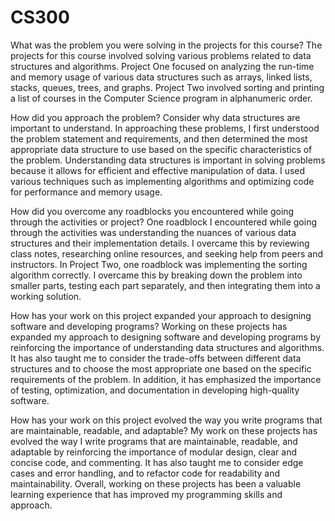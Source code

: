 # CS300

What was the problem you were solving in the projects for this course?
The projects for this course involved solving various problems related to data structures and algorithms. Project One focused on analyzing the run-time and memory usage of various data structures such as arrays, linked lists, stacks, queues, trees, and graphs. Project Two involved sorting and printing a list of courses in the Computer Science program in alphanumeric order.

How did you approach the problem? Consider why data structures are important to understand.
In approaching these problems, I first understood the problem statement and requirements, and then determined the most appropriate data structure to use based on the specific characteristics of the problem. Understanding data structures is important in solving problems because it allows for efficient and effective manipulation of data. I used various techniques such as implementing algorithms and optimizing code for performance and memory usage.

How did you overcome any roadblocks you encountered while going through the activities or project?
One roadblock I encountered while going through the activities was understanding the nuances of various data structures and their implementation details. I overcame this by reviewing class notes, researching online resources, and seeking help from peers and instructors. In Project Two, one roadblock was implementing the sorting algorithm correctly. I overcame this by breaking down the problem into smaller parts, testing each part separately, and then integrating them into a working solution.

How has your work on this project expanded your approach to designing software and developing programs?
Working on these projects has expanded my approach to designing software and developing programs by reinforcing the importance of understanding data structures and algorithms. It has also taught me to consider the trade-offs between different data structures and to choose the most appropriate one based on the specific requirements of the problem. In addition, it has emphasized the importance of testing, optimization, and documentation in developing high-quality software.

How has your work on this project evolved the way you write programs that are maintainable, readable, and adaptable?
My work on these projects has evolved the way I write programs that are maintainable, readable, and adaptable by reinforcing the importance of modular design, clear and concise code, and commenting. It has also taught me to consider edge cases and error handling, and to refactor code for readability and maintainability. Overall, working on these projects has been a valuable learning experience that has improved my programming skills and approach.
